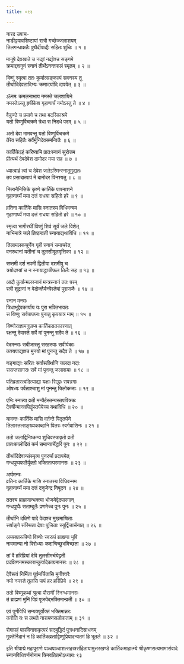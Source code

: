 ```yaml
---
title: ०९३

---
```

नारद उवाच-  
नाडीद्वयावशिष्टायां रात्रौ गच्छेज्जलाशयम्  
तिलगन्धाक्षतैः पुष्पैर्दीपाद्यैः सहितः शुचिः ॥ १ ॥


मानुषे देवखाते च नद्यां नद्योश्च सङ्गमे  
क्रमाद्दशगुणं स्नानं तीर्थेऽनन्तफलं स्मृतम् ॥ २ ॥


विष्णुं स्मृत्वा ततः कुर्यात्सङ्कल्पं सवनस्य तु  
तीर्थादिदेवतादिभ्यः क्रमादर्घादि दापयेत् ॥ ३ ॥


ॐनमः कमलनाभाय नमस्ते जलशायिने  
नमस्तेऽस्तु हृषीकेश गृहाणार्घं नमोऽस्तु ते ॥ ४ ॥


वैकुण्ठे च प्रयागे च तथा बदरिकाश्रमे  
यतो विष्णुर्विचक्रमे त्रेधा स निदधे पदम् ॥ ५ ॥


अतो देवा मामवन्तु यतो विष्णुर्विचक्रमे  
तैरेव सहितैः सर्वैर्मुनिदेवसमन्वितैः ॥ ६ ॥


कार्तिकेऽहं करिष्यामि प्रातःस्नानं सुरोत्तम  
प्रीत्यर्थं देवदेवेश दामोदर मया सह ॥ ७ ॥


ध्यात्वाहं त्वां च देवेश जलेऽस्मिन्स्नातुमुद्यतः  
तव प्रसादात्पापं मे दामोदर विनश्यतु ॥ ८ ॥


नित्यनैमित्तिके कृष्णे कार्तिके पापनाशने  
गृहाणार्घ्यं मया दत्तं राधया सहितो हरे ॥ ९ ॥


व्रतिना कार्तिके मासि स्नातस्य विधिवन्मम  
गृहाणार्घ्यं मया दत्तं राधया सहितो हरे ॥ १० ॥


स्मृत्वा भागीरथीं विष्णुं शिवं सूर्यं जले विशेत्  
नाभिमात्रे जले तिष्ठन्व्रती स्नायाद्यथाविधि ॥ ११ ॥


तिलामलकचूर्णेन गृही स्नानं समाचरेत्  
वनस्थानां यतीनां च तुलसीमूलमृत्तिका ॥ १२ ॥


सप्तमी दर्श नवमी द्वितीया दशमीषु च  
त्रयोदश्यां च न स्नायाद्धात्रीफल तिलैः सह ॥ १३ ॥


आदौ कुर्यान्मलस्नानं मन्त्रस्नानं ततः परम्  
स्त्री शूद्राणां न वेदोक्तैर्मन्त्रैस्तेषां पुराणजैः ॥ १४ ॥


स्नान मन्त्राः  
त्रिधाभूद्देवकार्याय यः पुरा भक्तिभावतः  
स विष्णुः सर्वपापघ्नः पुनातु कृपयात्र माम् ॥ १५ ॥


विष्णोराज्ञामनुप्राप्य कार्तिकव्रतकारणात्  
रक्षन्तु देवास्ते सर्वे मां पुनन्तु सदैव ते ॥ १६ ॥


वेदमन्त्राः सबीजास्तु सरहस्याः सवीर्यकाः  
कश्यपाद्याश्च मुनयो मां पुनन्तु सदैव ते ॥ १७ ॥


गङ्गाद्याः सरितः सर्वास्तीर्थानि जलदा नदाः  
ससप्तसागराः सर्वे मां पुनन्तु जलाशयाः ॥ १८ ॥


पतिव्रतास्त्वदित्याद्या यक्षाः सिद्धाः सपन्नगाः  
ओषध्यः पर्वताश्चाशु मां पुनन्तु त्रिलोकजाः ॥ १९ ॥


एभिः स्नात्वा व्रती मन्त्रैर्हस्तन्यस्तपवित्रकः  
देवर्षीन्मानवपितॄंस्तर्पयेच्च यथाविधि ॥ २० ॥


यावन्तः कार्तिके मासि वर्तन्ते पितृतर्पणे  
तिलास्तत्सङ्ख्यकाब्दानि पितरः स्वर्गवासिनः ॥ २१ ॥


ततो जलाद्विनिष्क्रम्य शुचिवस्त्रावृतो व्रती  
प्रातःकालोदितं कर्म समाप्यार्चेद्धरिं पुनः ॥ २२ ॥


तीर्थादिदेवान्संस्मृत्य पुनरर्चां प्रदापयेत्  
गन्धपुष्पफलैर्युक्तो भक्तितत्परमानसः ॥ २३ ॥


अर्घमन्त्रः  
व्रतिनः कार्तिके मासि स्नातस्य विधिवन्मम  
गृहाणार्घ्यं मया दत्तं दनुजेन्द्र निषूदन ॥ २४ ॥


ततश्च ब्राह्मणान्भक्त्या भोजयेद्वेदपारगान्  
गन्धपुष्पैः सताम्बूलैः प्रणमेच्च पुनः पुनः ॥ २५ ॥


तीर्थानि दक्षिणे पादे वेदाश्च मुखमाश्रिताः  
सर्वाङ्गे संस्थिता देवाः पूजिताः स्युर्द्विजार्चनात् ॥ २६ ॥


अव्यक्तरूपिणो विष्णोः स्वरूपं ब्राह्मणा भुवि  
नावमान्या नो विरोध्याः कदाचिच्छुभमिच्छता ॥ २७ ॥


तां वै हरिप्रियां देवि तुलसीमर्चयेद्व्रती  
प्रदक्षिणनमस्कारान्कुर्यादेकाग्रमानसः ॥ २८ ॥


देवैस्त्वं निर्मिता पूर्वमर्चितासि मुनीश्वरैः  
नमो नमस्ते तुलसि पापं हर हरिप्रिये ॥ २९ ॥


ततो विष्णुकथां श्रुत्वा पौराणीं स्निग्धमानसः  
तं ब्राह्मणं मुनिं विप्रं पूजयेद्भक्तिमान्व्रती ॥ ३० ॥


एवं पूर्णविधिं सम्यक्पूर्वोक्तं भक्तिमान्नरः  
करोति यः स लभते नारायणसलोकताम् ॥ ३१ ॥


रोगापहं पापविनाशकृत्परं सद्बुद्धिदं पुत्रधनादिसाधनम्  
मुक्तेर्निदानं न हि कार्तिकव्रताद्विष्णुप्रियादन्यतमं हि भूतले ॥ ३२ ॥


इति श्रीपाद्मे महापुराणे पञ्चपञ्चाशत्सहस्रसंहितायामुत्तरखण्डे कार्तिकमाहात्म्ये श्रीकृष्णसत्यभामासंवादे स्नानविधिवर्णनोनाम त्रिनवतितमोऽध्यायः ९३